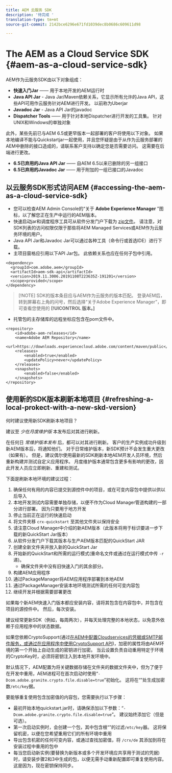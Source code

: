 ```yaml
---
title: AEM 云服务 SDK
description: '待完成 '
translation-type: tm+mt
source-git-commit: 2142bce6296e671fd1039dec8b0686c609611d98

---
```



# The AEM as a Cloud Service SDK {#aem-as-a-cloud-service-sdk}

AEM作为云服务SDK由以下对象组成：

* **快速入门Jar** —— 用于本地开发的AEM运行时
* **Java API Jar** - Java Jar/Maven依赖关系，它显示所有允许的Java API，这些API可用作云服务针对AEM进行开发。 以前称为Uberjar
* **Javadoc Jar** - Java API Jar的javadoc
* **Dispatcher Tools** —— 用于针对本地Dispatcher进行开发的工具集。 针对UNIX和Windows的单独对象

此外，某些先前已与AEM 6.5或更早版本一起部署的客户将使用以下对象。 如果本地编译不能与Quickstartjar一起使用，并且您怀疑是由于从作为云服务部署的AEM中删除的接口造成的，请联系客户支持以确定您是否需要访问。 这需要在后端进行更改。

* **6.5已弃用的Java API Jar** —— 自AEM 6.5以来已删除的另一组接口
* **6.5已弃用的Javadoc Jar** —— 用于附加的一组已接口的Javadoc

## 以云服务SDK形式访问AEM {#accessing-the-aem-as-a-cloud-service-sdk}

* 您可以检查AEM Admin Console的“关于 **Adobe Experience Manager** ”图标，以了解您正在生产中运行的AEM版本。
* 快速启动jar和调度程序工具可从软件分发门户下载为 [zip文件](https://experience.adobe.com/#/downloads/content/software-distribution/en/aemcloud.html)。 请注意，对SDK列表的访问权限仅限于那些将AEM Managed Services或AEM作为云服务环境的用户。
* Java API Jar和Javadoc Jar可以通过各种工具（命令行或首选IDE）进行下载。
* 主项目窗格应引用以下API Jar包。 此依赖关系也应在任何子包中引用。

```
<dependency>
  <groupId>com.adobe.aem</groupId>
  <artifactId>aem-sdk-api</artifactId>
  <version>2019.11.3006.20191108T223635Z-191201</version> 
  <scope>provided</scope>
</dependency>
```

> [!NOTE] SDK的版本条目应与AEM作为云服务的版本匹配。 登录AEM后，转到屏幕右上角的问号，然后选择“关于Adobe Experience Manager”，即可查看您使用的 **[!UICONTROL 版本。]**

* 托管包的主存储库的远程坐标应包含在pom文件中。

```
<repository>
    <id>adobe-aem-releases</id>
    <name>Adobe AEM Repository</name>
    <url>https://downloads.experiencecloud.adobe.com/content/maven/public</url>
    <releases>
        <enabled>true</enabled>
        <updatePolicy>never</updatePolicy>
    </releases>
    <snapshots>
        <enabled>false</enabled>
    </snapshots>
</repository>
```

## 使用新的SDK版本刷新本地项目 {#refreshing-a-local-prokect-with-a-new-skd-version}

何时建议使用新SDK刷新本地项目？

建议至 *少在月度维护版* 本发布后对其进行刷新。

在任何日 *常维护版本发布* 后，都可以对其进行刷新。 客户的生产实例成功升级到新AEM版本后，将通知他们。 对于日常维护版本，新SDK预计不会发生重大更改（如果有）。 但是，建议偶尔使用最新的SDK刷新本地AEM开发人员环境，然后重新构建并测试自定义应用程序。 月度维护版本通常包含更多有影响的更改，因此开发人员应立即刷新、重建和测试。

下面是刷新本地环境的建议过程：

1. 确保任何有用的内容已提交到源控件中的项目，或在可变内容包中提供以供以后导入
1. 本地开发测试内容需要单独存储，以便不作为Cloud Manager管道构建的一部分进行部署。 因为只要用于地方开发
1. 停止当前正在运行的快速启动
1. 将文件夹移 `crx-quickstart` 至其他文件夹以保持安全
1. 请注意Cloud Manager中介绍的新AEM版本（此版本将用于标识要进一步下载的新QuickStart Jar版本）
1. 从软件分发门户下载其版本与生产AEM版本匹配的QuickStart JAR
1. 创建全新文件夹并放入新的QuickStart Jar
1. 开始新的QuickStart和所需的运行模式(重命名文件或通过在运行模式中传 `-r`递)。
   * 确保文件夹中没有旧快速入门的其余部分。
1. 构建AEM应用程序
1. 通过PackageManager将AEM应用程序部署到本地AEM
1. 通过PackageManager安装本地环境测试所需的任何可变内容包
1. 继续开发并根据需要部署更改

如果每个新AEM快速入门版本都应安装内容，请将其包含在内容包中，并包含在项目的源控件中。 然后，每次安装。

建议经常更新SDK（例如，每周两次），并每天处理完整的本地状态，以免意外依赖于应用程序中的状态数据。

如果您依赖CryptoSupport(通过[在AEM中配置Cloudservices的凭据或SMTP邮件服务，或通过在应用程序中使用CryptoSupport API](https://helpx.adobe.com/experience-manager/6-5/sites/developing/using/reference-materials/javadoc/com/adobe/granite/crypto/CryptoSupport.html))，加密的属性将由AEM环境的第一个开始上自动生成的密钥进行加密。 当云设置负责自动重用特定于环境的CryptoKey时，必须将密钥注入到本地开发环境中。

默认情况下，AEM配置为将关键数据存储在文件夹的数据文件夹中，但为了便于在开发中重用，AEM进程可在首次启动时使用“`-Dcom.adobe.granite.crypto.file.disable=true`”初始化。 这将在“”处生成加密数`/etc/key`据。

要能够重复使用包含加密值的内容包，您需要执行以下步骤：

* 最初开始本地quickstart.jar时，请确保添加以下参数：“`-Dcom.adobe.granite.crypto.file.disable=true`”。 建议始终添加它（但是可选）。
* 第一次启动实例时，会创建一个包，其中包含根“”的过滤`/etc/key`器。 这将保留机密，以便在您希望重用它们的所有环境中重用
* 导出包含机密的任何可变内容，或通过查找加密值，将 `/crx/de` 其添加到将在安装过程中重用的包中
* 每当您启动新实例(要替换为新版本或多个开发环境应共享用于测试的凭据)时，请安装步骤2和3中生成的包，以便无需手动重新配置即可重复使用内容。 这是因为，现在密钥保持同步。